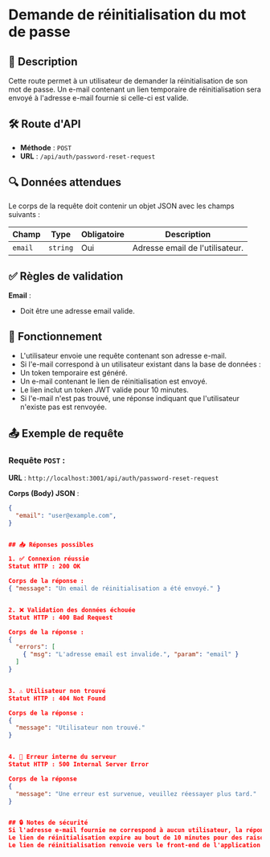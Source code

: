 # Demande de réinitialisation du mot de passe

## 📄 Description
Cette route permet à un utilisateur de demander la réinitialisation de son mot de passe.
Un e-mail contenant un lien temporaire de réinitialisation sera envoyé à l'adresse e-mail fournie si celle-ci est valide.

## 🛠️ Route d'API

- **Méthode** : `POST`
- **URL** : `/api/auth/password-reset-request`


## 🔍 Données attendues
Le corps de la requête doit contenir un objet JSON avec les champs suivants :


| Champ        | Type     | Obligatoire | Description                                    |
|--------------|----------|-------------|------------------------------------------------|
| `email`      | `string` | Oui         | Adresse email de l'utilisateur.               |


## ✅ Règles de validation

**Email** : 
   - Doit être une adresse email valide.


## 🔄 Fonctionnement
- L'utilisateur envoie une requête contenant son adresse e-mail.
- Si l'e-mail correspond à un utilisateur existant dans la base de données :
- Un token temporaire est généré.
- Un e-mail contenant le lien de réinitialisation est envoyé.
- Le lien inclut un token JWT valide pour 10 minutes.
- Si l'e-mail n'est pas trouvé, une réponse indiquant que l'utilisateur n'existe pas est renvoyée.


## 📤 Exemple de requête

### **Requête `POST` :**

**URL** : `http://localhost:3001/api/auth/password-reset-request`  

**Corps (Body) JSON** :

```json
{
  "email": "user@example.com",
}


## 📥 Réponses possibles

1. ✅ Connexion réussie
Statut HTTP : 200 OK

Corps de la réponse :
{ "message": "Un email de réinitialisation a été envoyé." }


2. ❌ Validation des données échouée
Statut HTTP : 400 Bad Request

Corps de la réponse :
{
  "errors": [
    { "msg": "L'adresse email est invalide.", "param": "email" }
  ]
}


3. ⚠️ Utilisateur non trouvé
Statut HTTP : 404 Not Found

Corps de la réponse :
{
  "message": "Utilisateur non trouvé."
}


4. 🛑 Erreur interne du serveur
Statut HTTP : 500 Internal Server Error

Corps de la réponse 
{
  "message": "Une erreur est survenue, veuillez réessayer plus tard."
}


## 🔒 Notes de sécurité
Si l'adresse e-mail fournie ne correspond à aucun utilisateur, la réponse 404 Not Found sera renvoyée pour éviter toute fuite d'informations sur les utilisateurs existants.
Le lien de réinitialisation expire au bout de 10 minutes pour des raisons de sécurité.
Le lien de réinitialisation renvoie vers le front-end de l'application pour permettre à l'utilisateur de saisir un nouveau mot de passe.